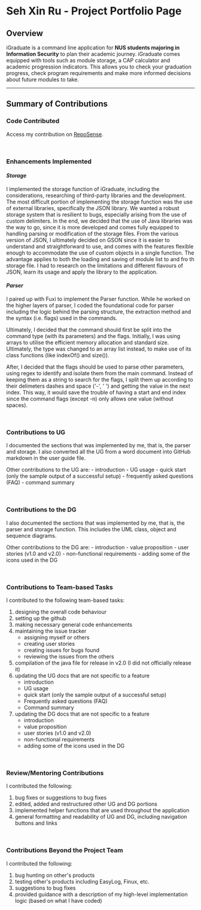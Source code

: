 # Seh Xin Ru - Project Portfolio Page

## **Overview** ##

iGraduate is a command line application for <b>NUS students majoring in Information Security</b> to plan their academic journey. iGraduate comes equipped with tools such as module storage, a CAP calculator and academic progression indicators. This allows you to check your graduation progress, check program requirements and make more informed decisions about future modules to take. 

----

## **Summary of Contributions** ##

### **Code Contributed** ###

Access my contribution on [RepoSense](https://nus-cs2113-ay2021s2.github.io/tp-dashboard/?search=xseh&sort=groupTitle&sortWithin=title&since=2021-03-05&timeframe=commit&mergegroup=&groupSelect=groupByRepos&breakdown=false&tabOpen=true&tabType=authorship&tabAuthor=xseh&tabRepo=AY2021S2-CS2113T-W09-2%2Ftp%5Bmaster%5D&authorshipIsMergeGroup=false&authorshipFileTypes=docs~functional-code~test-code~other). 

<br>

### **Enhancements Implemented** ###

#### ***Storage*** ####

I implemented the storage function of iGraduate, including the considerations, researching of third-party libraries and the development. 
The most difficult portion of implementing the storage function was the use of external libraries, specifically the JSON library.  We wanted a robust storage system that is resilient to bugs, especially arising from the use of custom delimiters. In the end, we decided that the use of Java libraries was the way to go, since it is more developed and comes fully equipped to handling parsing or modification of the storage files. From the various version of JSON, I ultimately decided on GSON since it is easier to understand and straightforward to use, and comes with the features flexible enough to accommodate the use of custom objects in a single function. The advantage applies to both the loading and saving of module list to and fro th storage file. I had to research on the limitations and different flavours of JSON, learn its usage and apply the library to the application.

#### ***Parser*** ####

I paired up with Fuxi to implement the Parser function. While he worked on the higher layers of parser, I coded the foundational code for parser including the logic behind the parsing structure, the extraction method and the syntax (i.e. flags) used in the commands. 

Ultimately, I decided that the command should first be split into the command type (with its parameters) and the flags. Initially, I was using arrays to utilise the efficient memory allocation and standard size. Ultimately, the type was changed to an array list instead, to make use of its class functions (like indexOf() and size()). 

After, I decided that the flags should be used to parse other parameters, using regex to identify and isolate them from the main command. Instead of keeping them as a string to search for the flags, I split them up according to their delimeters dashes and space ('-', ' ') and getting the value in the next index. This way, it would save the trouble of having a start and end index since the command flags (except -n) only allows one value (without spaces). 

<br>

### **Contributions to UG** ###

I documented the sections that was implemented by me, that is, the parser and storage. I also converted all the UG from a word document into GitHub markdown in the user guide file. 

Other contributions to the UG are:
    - introduction
    - UG usage
    - quick start (only the sample output of a successful setup)
    - frequently asked questions (FAQ)
    - command summary 

<br>

### **Contributions to the DG** ###

I also documented the sections that was implemented by me, that is, the parser and storage function. This includes the UML class, object and sequence diagrams.

Other contributions to the DG are: 
    - introduction
    - value proposition
    - user stories (v1.0 and v2.0)
    - non-functional requirements
    - adding some of the icons used in the DG

<br>

### **Contributions to Team-based Tasks** ###

I contributed to the following team-based tasks:
1. designing the overall code behaviour 
1. setting up the github
1. making necessary general code enhancements
1. maintaining the issue tracker 
    - assigning myself or others
    - creating user stories
    - creating issues for bugs found
    - reviewing the issues from the others  
1. compilation of the java file for release in v2.0 (I did not officially release it)
1. updating the UG docs that are not specific to a feature 
    - introduction
    - UG usage
    - quick start (only the sample output of a successful setup)
    - Frequently asked questions (FAQ)
    - Command summary 
1. updating the DG docs that are not specific to a feature 
    - introduction
    - value proposition
    - user stories (v1.0 and v2.0)
    - non-functional requirements
    - adding some of the icons used in the DG

<br>

### **Review/Mentoring Contributions** ###

I contributed the following: 
1. bug fixes or suggestions to bug fixes
1. edited, added and restructured other UG and DG portions
1. implemented helper functions that are used throughout the application
1. general formatting and readability of UG and DG, including navigation buttons and links

<br>

### **Contributions Beyond the Project Team** ###

I contributed the following: 
1. bug hunting on other's products
1. testing other's products including EasyLog, Finux, etc. 
1. suggestions to bug fixes
1. provided guidance with a description of my high-level implementation logic (based on what I have coded)